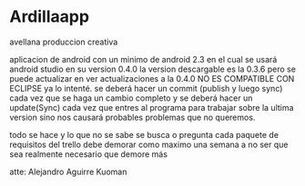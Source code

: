 Ardillaapp
==========

avellana produccion creativa

aplicacion de android con un minimo de android 2.3 en el cual se usará android studio en su version 0.4.0 la version descargable es la 0.3.6 pero se puede actualizar en ver actualizaciones a la 0.4.0 NO ES COMPATIBLE CON ECLIPSE ya lo intenté.
se deberá hacer un commit (publish y luego sync) cada vez que se haga un cambio completo
y se deberá hacer un update(Sync) cada vez que entres al programa para trabajar sobre la ultima version sino nos causará probables problemas que no queremos.

todo se hace y lo que no se sabe se busca o pregunta cada paquete de requisitos del trello debe demorar como maximo una semana a no ser que sea realmente necesario que demore más

atte:
Alejandro Aguirre Kuoman

